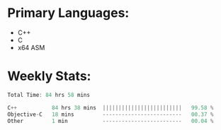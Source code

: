 # Primary Languages:
- C++
- C
- x64 ASM

# Weekly Stats:
<!--START_SECTION:waka-->

```C++
Total Time: 84 hrs 58 mins

C++           84 hrs 38 mins  |||||||||||||||||||||||||   99.58 %
Objective-C   18 mins         -------------------------   00.37 %
Other         1 min           -------------------------   00.04 %
```

<!--END_SECTION:waka-->


